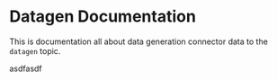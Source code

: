 # Datagen Documentation
This is documentation all about data generation connector data to the `datagen` topic.

asdfasdf
